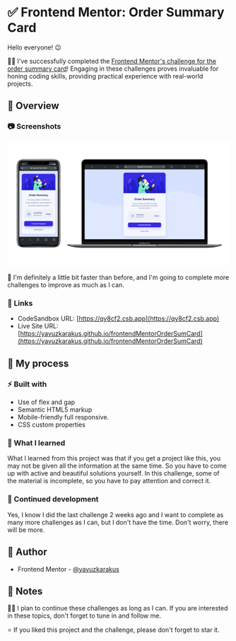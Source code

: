 # ✅ Frontend Mentor: Order Summary Card

Hello everyone! 😉

🚶‍♂️ I've successfully completed the [Frontend Mentor's challenge for the order summary card](https://www.frontendmentor.io/challenges/order-summary-component-QlPmajDUj/hub)! Engaging in these challenges proves invaluable for honing coding skills, providing practical experience with real-world projects.

## 🗿 Overview

### 📷 Screenshots

![Desktop version of the solution](./screenshots/desktop-mobile-view.png)

💯 I'm definitely a little bit faster than before, and I'm going to complete more challenges to improve as much as I can.

### 🔗 Links

- CodeSandbox URL: [https://qy8cf2.csb.app](https://qy8cf2.csb.app)
- Live Site URL: [https://yavuzkarakus.github.io/frontendMentorOrderSumCard](https://yavuzkarakus.github.io/frontendMentorOrderSumCard)

## 🚀 My process

### ⚡ Built with

- Use of flex and gap
- Semantic HTML5 markup
- Mobile-friendly full responsive.
- CSS custom properties

### 👾 What I learned

What I learned from this project was that if you get a project like this, you may not be given all the information at the same time. So you have to come up with active and beautiful solutions yourself. In this challenge, some of the material is incomplete, so you have to pay attention and correct it.

### 💪 Continued development

Yes, I know I did the last challenge 2 weeks ago and I want to complete as many more challenges as I can, but I don't have the time. Don't worry, there will be more.

## 🚩 Author

- Frontend Mentor - [@yavuzkarakus](https://www.frontendmentor.io/profile/yavuzkarakus)

## 📒 Notes

🚶‍♂️ I plan to continue these challenges as long as I can. If you are interested in these topics, don't forget to tune in and follow me.

⭐ If you liked this project and the challenge, please don't forget to star it.
